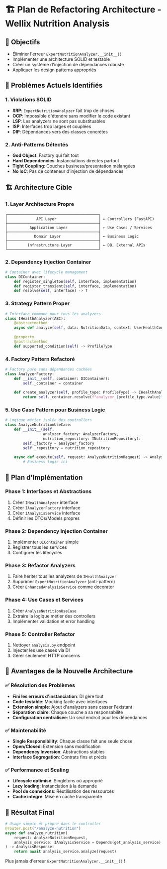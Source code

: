 # 🏗️ Plan de Refactoring Architecture - Wellix Nutrition Analysis

## 🎯 Objectifs
- Éliminer l'erreur `ExpertNutritionAnalyzer.__init__()` 
- Implémenter une architecture SOLID et testable
- Créer un système d'injection de dépendances robuste
- Appliquer les design patterns appropriés

## 🚨 Problèmes Actuels Identifiés

### 1. Violations SOLID
- **SRP**: `ExpertNutritionAnalyzer` fait trop de choses
- **OCP**: Impossible d'étendre sans modifier le code existant  
- **LSP**: Les analyzers ne sont pas substituables
- **ISP**: Interfaces trop larges et couplées
- **DIP**: Dépendances vers des classes concrètes

### 2. Anti-Patterns Détectés
- **God Object**: Factory qui fait tout
- **Hard Dependencies**: Instanciations directes partout
- **Tight Coupling**: Couches business/presentation mélangées
- **No IoC**: Pas de conteneur d'injection de dépendances

## 🏗️ Architecture Cible

### 1. Layer Architecture Propre
```
┌─────────────────────────────────────────┐
│             API Layer                   │ ← Controllers (FastAPI)
├─────────────────────────────────────────┤
│          Application Layer              │ ← Use Cases / Services  
├─────────────────────────────────────────┤
│            Domain Layer                 │ ← Business Logic
├─────────────────────────────────────────┤
│         Infrastructure Layer            │ ← DB, External APIs
└─────────────────────────────────────────┘
```

### 2. Dependency Injection Container
```python
# Container avec lifecycle management
class DIContainer:
    def register_singleton(self, interface, implementation)
    def register_transient(self, interface, implementation)  
    def resolve(self, interface) -> T
```

### 3. Strategy Pattern Proper
```python
# Interface commune pour tous les analyzers
class IHealthAnalyzer(ABC):
    @abstractmethod
    async def analyze(self, data: NutritionData, context: UserHealthContext) -> AnalysisResult
    
    @property
    @abstractmethod
    def supported_condition(self) -> ProfileType
```

### 4. Factory Pattern Refactoré
```python
# Factory pure sans dépendances cachées
class AnalyzerFactory:
    def __init__(self, container: DIContainer):
        self._container = container
    
    def create_analyzer(self, profile_type: ProfileType) -> IHealthAnalyzer:
        return self._container.resolve(f"analyzer_{profile_type.value}")
```

### 5. Use Case Pattern pour Business Logic
```python
# Logique métier isolée des controllers
class AnalyzeNutritionUseCase:
    def __init__(self, 
                 analyzer_factory: AnalyzerFactory,
                 nutrition_repository: INutritionRepository):
        self._factory = analyzer_factory
        self._repository = nutrition_repository
    
    async def execute(self, request: AnalyzeNutritionRequest) -> AnalysisResult:
        # Business logic ici
```

## 🔧 Plan d'Implémentation

### Phase 1: Interfaces et Abstractions
1. Créer `IHealthAnalyzer` interface
2. Créer `IAnalyzerFactory` interface  
3. Créer `IAnalysisService` interface
4. Définir les DTOs/Models propres

### Phase 2: Dependency Injection Container
1. Implémenter `DIContainer` simple
2. Registrer tous les services
3. Configurer les lifecycles

### Phase 3: Refactor Analyzers
1. Faire hériter tous les analyzers de `IHealthAnalyzer`
2. Supprimer `ExpertNutritionAnalyzer` (anti-pattern)
3. Créer `EnhancedAnalysisService` comme decorator

### Phase 4: Use Cases et Services
1. Créer `AnalyzeNutritionUseCase`
2. Extraire la logique métier des controllers
3. Implémenter validation et error handling

### Phase 5: Controller Refactor  
1. Nettoyer `analysis.py` endpoint
2. Injecter les use cases via DI
3. Gérer seulement HTTP concerns

## 🧪 Avantages de la Nouvelle Architecture

### ✅ Résolution des Problèmes
- **Fini les erreurs d'instanciation**: DI gère tout
- **Code testable**: Mocking facile avec interfaces
- **Extension simple**: Ajout d'analyzers sans casser l'existant
- **Séparation claire**: Chaque couche a sa responsabilité
- **Configuration centralisée**: Un seul endroit pour les dépendances

### ✅ Maintenabilité  
- **Single Responsibility**: Chaque classe fait une seule chose
- **Open/Closed**: Extension sans modification
- **Dependency Inversion**: Abstractions stables
- **Interface Segregation**: Contrats fins et précis

### ✅ Performance et Scaling
- **Lifecycle optimisé**: Singletons où approprié
- **Lazy loading**: Instanciation à la demande
- **Pool de connexions**: Réutilisation des ressources
- **Cache intégré**: Mise en cache transparente

## 🎯 Résultat Final

```python
# Usage simple et propre dans le controller
@router.post("/analyze-nutrition")
async def analyze_nutrition(
    request: AnalyzeNutritionRequest,
    analysis_service: IAnalysisService = Depends(get_analysis_service)
) -> AnalysisResponse:
    return await analysis_service.analyze(request)
```

Plus jamais d'erreur `ExpertNutritionAnalyzer.__init__()` !